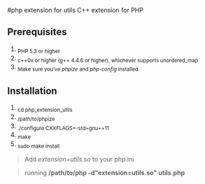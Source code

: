 #php extension for utils
C++ extension for PHP 

## Prerequisites
  1. <sub>PHP 5.3 or higher</sub>
  2. <sub>c++0x or higher (g++ 4.4.6 or higher), whichever supports unordered_map</sub>
  3. <sub>Make sure you've *phpize* and *php-config* installed.</sub>

## Installation
  1. <sub>cd php_extension_utils</sub>
  2. <sub>/path/to/phpize</sub>
  3. <sub>./configure CXXFLAGS=-std=gnu++11</sub>
  4. <sub>make</sub>
  5. <sub>sudo make install</sub>

> Add *extension=utils.so* to your php.ini

>  running  **/path/to/php -d"extension=utils.so" utils.php**

